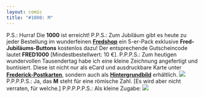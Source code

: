 ```yaml
---
layout: comic
title: "#1000: M"
---
```


P.S.: 
Hurra! Die <strong>1000</strong> ist erreicht!
P.P.S.:
Zum Jubiläum gibt es heute zu jeder Bestellung im wunderfeinen <a href=""><strong>Fredshop</strong></a> ein 5-er-Pack exklusive <strong>Fred-Jubiläums-Buttons</strong> kostenlos dazu! Der entsprechende Gutscheincode lautet <strong>FRED1000</strong> [Mindestbestellwert: 10 €].
P.P.P.S.:
Zum heutigen wundervollen Tausendertag habe ich eine kleine Zeichnung angefertigt und buntisiert. Diese ist nicht nur als eCard und ausdruckbare Karte unter <a href="http://www.fonflatter.de/karten"><strong>Frederick-Postkarten</strong></a>, sondern auch als <a href="http://www.fonflatter.de/hintergrundbilder"><strong>Hintergrundbild</strong></a> erhältlich.
<img src="http://www.fonflatter.de/_ecards/_ecard_images/fred1000_400b.jpg">
P.P.P.P.S.:
Ja, das <strong>M</strong> steht für eine römische Zahl. [Es wird aber nicht verraten, für welche.]
P.P.P.P.P.S.: Als kleine Zugabe:
<a href="http://www.fonflatter.de/_ecards/ecard_form.php?pic=fred_m.gif"><img src="http://www.fonflatter.de/bilder/fred_m.gif"></a>
